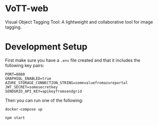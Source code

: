 # VoTT-web
Visual Object Tagging Tool: A lightweight and collaborative tool for image tagging.

# Development Setup
First make sure you have a `.env` file created and that it includes the following key pairs:

```
PORT=8080
GRAPHIQL_ENABLED=true
AZURE_STORAGE_CONNECTION_STRING=somevaluefromazureportal
JWT_SECRET=somesecretkey
SENDGRID_API_KEY=apikeyfromsendgrid
```

Then you can run one of the following:

```
docker-compose up
```

```
npm start
```

